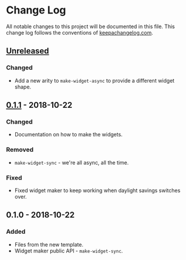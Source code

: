 # Change Log
All notable changes to this project will be documented in this file. This change log follows the conventions of [keepachangelog.com](http://keepachangelog.com/).

## [Unreleased]
### Changed
- Add a new arity to `make-widget-async` to provide a different widget shape.

## [0.1.1] - 2018-10-22
### Changed
- Documentation on how to make the widgets.

### Removed
- `make-widget-sync` - we're all async, all the time.

### Fixed
- Fixed widget maker to keep working when daylight savings switches over.

## 0.1.0 - 2018-10-22
### Added
- Files from the new template.
- Widget maker public API - `make-widget-sync`.

[Unreleased]: https://github.com/your-name/samudaya/compare/0.1.1...HEAD
[0.1.1]: https://github.com/your-name/samudaya/compare/0.1.0...0.1.1
